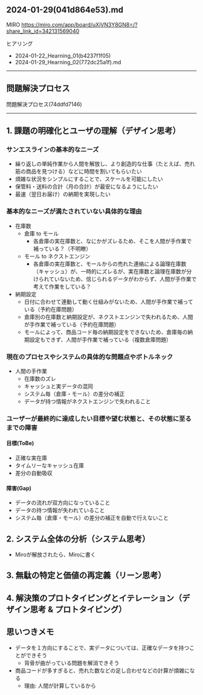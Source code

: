 2024-01-29(041d864e53).md
---

MIRO
https://miro.com/app/board/uXjVN3Y8GN8=/?share_link_id=342131569040


ヒアリング
- 2024-01-22_Hearning_01(b4237f1f05)
- 2024-01-29_Hearning_02(772dc25a1f).md

---
## 問題解決プロセス
問題解決プロセス(74ddfd7146)

---
## 1. 課題の明確化とユーザの理解（デザイン思考）
### サンエスラインの基本的なニーズ
- 繰り返しの単純作業から人間を解放し、より創造的な仕事（たとえば、売れ筋の商品を見つける）などに時間を割いてもらいたい
- 煩雑な状況をシンプルにすることで、スケールを可能にしたい
- 保管料・送料の合計（月の合計）が最安になるようにしたい
- 最速（翌日お届け）の納期を実現したい

### 基本的なニーズが満たされていない具体的な理由
- 在庫数
  - 倉庫 to モール
    - 各倉庫の実在庫数と、なにかがズレるため、そこを人間が手作業で補っている？（不明瞭）
  - モール to ネクストエンジン
    - 各倉庫の実在庫数と、モールからの売れた連絡による論理在庫数（キャッシュ）が、一時的にズレるが、実在庫数と論理在庫数が分けられていないため、信じられるデータがわからず、人間が手作業で考えて作業をしている？
- 納期設定
  - 日付に合わせて連動して動く仕組みがないため、人間が手作業で補っている（予約在庫問題）
  - 倉庫別の在庫数と納期設定が、ネクストエンジンで失われるため、人間が手作業で補っている（予約在庫問題）
  - モールによって、商品コード毎の納期設定をできないため、倉庫毎の納期設定もできず、人間が手作業で補っている（複数倉庫問題）

### 現在のプロセスやシステムの具体的な問題点やボトルネック
- 人間の手作業
  - 在庫数のズレ
  - キャッシュと実データの混同
  - システム毎（倉庫・モール）の差分の補正
  - データが持つ情報がネクストエンジンで失われること

### ユーザーが最終的に達成したい目標や望む状態と、その状態に至るまでの障害
#### 目標(ToBe)
- 正確な実在庫
- タイムリーなキャッシュ在庫
- 差分の自動吸収

#### 障害(Gap)
- データの流れが双方向になっていること
- データの持つ情報が失われていること
- システム毎（倉庫・モール）の差分の補正を自動で行えないこと

## 2. システム全体の分析（システム思考）
- Miroが解放されたら、Miroに書く

## 3. 無駄の特定と価値の再定義（リーン思考）

## 4. 解決策のプロトタイピングとイテレーション（デザイン思考 & プロトタイピング）

## 思いつきメモ
- データを１方向にすることで、実データについては、正確なデータを持つことができそう
  - 背骨が曲がっている問題を解消できそう
- 商品コードが多すぎると、売れた数などの足し合わせなどの計算が煩雑になる
  - 理由: 人間が計算しているから


